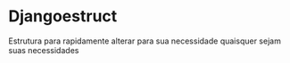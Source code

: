 # Djangoestruct
Estrutura para rapidamente alterar para sua necessidade quaisquer sejam suas necessidades

